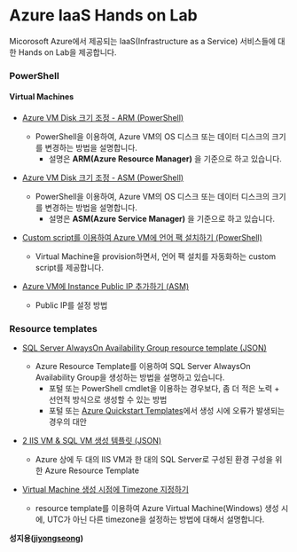 # Azure IaaS Hands on Lab
Micorosoft Azure에서 제공되는 IaaS(Infrastructure as a Service) 서비스들에 대한 Hands on Lab을 제공합니다.

### PowerShell

#### Virtual Machines
  * [Azure VM Disk 크기 조정 - ARM (PowerShell)](https://github.com/jiyongseong/AzureIaaSHol/tree/master/powershell/resize-disk-size) 
    - PowerShell을 이용하여, Azure VM의 OS 디스크 또는 데이터 디스크의 크기를 변경하는 방법을 설명합니다.
      - 설명은 __ARM(Azure Resource Manager)__ 을 기준으로 하고 있습니다.

  * [Azure VM Disk 크기 조정 - ASM (PowerShell)](https://github.com/jiyongseong/AzureIaaSHol/tree/master/powershell/resize-disk-size-asm) 
    - PowerShell을 이용하여, Azure VM의 OS 디스크 또는 데이터 디스크의 크기를 변경하는 방법을 설명합니다.
      - 설명은 __ASM(Azure Service Manager)__ 을 기준으로 하고 있습니다.

  * [Custom script를 이용하여 Azure VM에 언어 팩 설치하기 (PowerShell)](https://github.com/jiyongseong/AzureIaaSHol/tree/master/powershell/installing-language-packs)
    - Virtual Machine을 provision하면서, 언어 팩 설치를 자동화하는 custom script를 제공합니다. 

  * [Azure VM에 Instance Public IP 추가하기 (ASM)](https://github.com/jiyongseong/AzureIaaSHol/tree/master/powershell/add-a-public-ip-to-vm-asm)
    - Public IP를 설정 방법
    
### Resource templates

  * [SQL Server AlwaysOn Availability Group resource template (JSON)](https://github.com/jiyongseong/AzureIaaSHol/tree/master/resource_template/AzureResourceGroup-AlwaysOnCluster) 
    - Azure Resource Template를 이용하여 SQL Server AlwaysOn Availability Group을 생성하는 방법을 설명하고 있습니다.
      - 포털 또는 PowerShell cmdlet을 이용하는 경우보다, 좀 더 적은 노력 + 선언적 방식으로 생성할 수 있는 방법
      - 포털 또는 [Azure Quickstart Templates](https://github.com/Azure/azure-quickstart-templates)에서 생성 시에 오류가 발생되는 경우의 대안

  * [2 IIS VM & SQL VM 생성 템플릿 (JSON)](https://github.com/jiyongseong/AzureIaaSHol/tree/master/resource_template/2-iis-vms-sql-vm-template) 
    - Azure 상에 두 대의 IIS VM과 한 대의 SQL Server로 구성된 환경 구성을 위한 Azure Resource Template

  * [Virtual Machine 생성 시점에 Timezone 지정하기](https://github.com/jiyongseong/AzureIaaSHol/tree/master/resource_template/windows-vm-timezone) 
    - resource template를 이용하여 Azure Virtual Machine(Windows) 생성 시에, UTC가 아닌 다른 timezone을 설정하는 방법에 대해서 설명합니다.

**성지용([jiyongseong](https://github.com/jiyongseong))**
